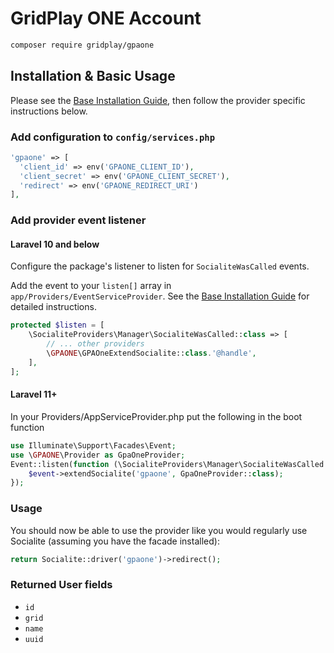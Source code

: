 # GridPlay ONE Account

```bash
composer require gridplay/gpaone
```

## Installation & Basic Usage

Please see the [Base Installation Guide](https://socialiteproviders.com/usage/), then follow the provider specific instructions below.

### Add configuration to `config/services.php`

```php
'gpaone' => [    
  'client_id' => env('GPAONE_CLIENT_ID'),  
  'client_secret' => env('GPAONE_CLIENT_SECRET'),  
  'redirect' => env('GPAONE_REDIRECT_URI') 
],
```

### Add provider event listener

#### Laravel 10 and below
Configure the package's listener to listen for `SocialiteWasCalled` events.

Add the event to your `listen[]` array in `app/Providers/EventServiceProvider`. See the [Base Installation Guide](https://socialiteproviders.com/usage/) for detailed instructions.

```php
protected $listen = [
    \SocialiteProviders\Manager\SocialiteWasCalled::class => [
        // ... other providers
        \GPAONE\GPAOneExtendSocialite::class.'@handle',
    ],
];
```

#### Laravel 11+
In your Providers/AppServiceProvider.php put the following in the boot function
```php
use Illuminate\Support\Facades\Event;
use \GPAONE\Provider as GpaOneProvider;
Event::listen(function (\SocialiteProviders\Manager\SocialiteWasCalled $event) {
    $event->extendSocialite('gpaone', GpaOneProvider::class);
});
```

### Usage

You should now be able to use the provider like you would regularly use Socialite (assuming you have the facade installed):

```php
return Socialite::driver('gpaone')->redirect();
```

### Returned User fields

- ``id``
- ``grid``
- ``name``
- ``uuid``
